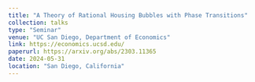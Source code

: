 ```yaml
---
title: "A Theory of Rational Housing Bubbles with Phase Transitions"
collection: talks
type: "Seminar"
venue: "UC San Diego, Department of Economics"
link: https://economics.ucsd.edu/
paperurl: https://arxiv.org/abs/2303.11365
date: 2024-05-31
location: "San Diego, California"
---
```

